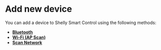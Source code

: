 # Add new device

You can add a device to Shelly Smart Control using the following methods:

*   [**Bluetooth**](../knowledge-base/add-via-bluetooth)
*   [**Wi-Fi (AP Scan)**](../knowledge-base/add-via-wi-fi-ap-scan)
*   [**Scan Network**](../knowledge-base/add-via-scan-network)